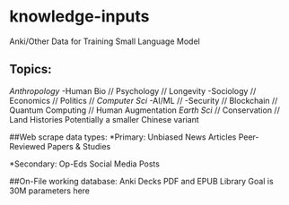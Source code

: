 # knowledge-inputs
Anki/Other Data for Training Small Language Model

## Topics:
*Anthropology*
-Human Bio // Psychology // Longevity
-Sociology // Economics // Politics //
*Computer Sci*
-AI/ML // 
-Security // Blockchain // Quantum Computing // Human Augmentation
*Earth Sci* // Conservation // Land Histories
Potentially a smaller Chinese variant

##Web scrape data types:
*Primary:
Unbiased News Articles
Peer-Reviewed Papers & Studies


*Secondary:
Op-Eds
Social Media Posts

##On-File working database:
Anki Decks
PDF and EPUB Library
Goal is 30M parameters here